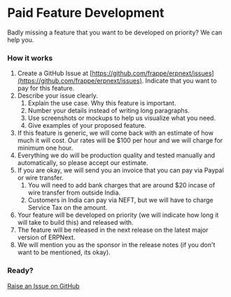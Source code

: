 # Paid Feature Development

Badly missing a feature that you want to be developed on priority? We can help you.

### How it works

1. Create a GitHub Issue at [https://github.com/frappe/erpnext/issues](https://github.com/frappe/erpnext/issues). Indicate that you want to pay for this feature.
1. Describe your issue clearly.
    1. Explain the use case. Why this feature is important.
    1. Number your details instead of writing long paragraphs.
    1. Use screenshots or mockups to help us visualize what you need.
    1. Give examples of your proposed feature.
1. If this feature is generic, we will come back with an estimate of how much it will cost. Our rates will be $100 per hour and we will charge for minimum one hour.
1. Everything we do will be production quality and tested manually and automatically, so please accept our estimate.
1. If you are okay, we will send you an invoice that you can pay via Paypal or wire transfer.
    1. You will need to add bank charges that are around $20 incase of wire transfer from outside India.
    1. Customers in India can pay via NEFT, but we will have to charge Service Tax on the amount.
1. Your feature will be developed on priority (we will indicate how long it will take to build this) and released with.
1. The feature will be released in the next release on the latest major version of ERPNext.
1. We will mention you as the sponsor in the release notes (if you don't want to be mentioned, its okay).

### Ready?

<a href="https://github.com/frappe/erpnext/issues" class="btn btn-primary">Raise an Issue on GitHub</a>

